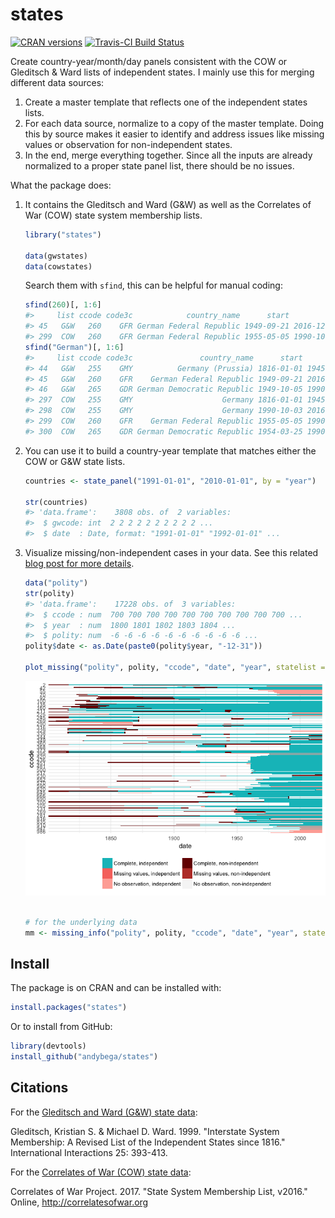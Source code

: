 
<!-- README.md is generated from README.Rmd. Please edit that file -->
states
======

[![CRAN versions](http://www.r-pkg.org/badges/version/states)](https://cran.r-project.org/package=states) [![Travis-CI Build Status](https://travis-ci.org/andybega/states.svg?branch=master)](https://travis-ci.org/andybega/states)

Create country-year/month/day panels consistent with the COW or Gleditsch & Ward lists of independent states. I mainly use this for merging different data sources:

1.  Create a master template that reflects one of the independent states lists.
2.  For each data source, normalize to a copy of the master template. Doing this by source makes it easier to identify and address issues like missing values or observation for non-independent states.
3.  In the end, merge everything together. Since all the inputs are already normalized to a proper state panel list, there should be no issues.

What the package does:

1.  It contains the Gleditsch and Ward (G&W) as well as the Correlates of War (COW) state system membership lists.

    ``` r
    library("states")

    data(gwstates)
    data(cowstates)
    ```

    Search them with `sfind`, this can be helpful for manual coding:

    ``` r
    sfind(260)[, 1:6]
    #>     list ccode code3c            country_name      start        end
    #> 45   G&W   260    GFR German Federal Republic 1949-09-21 2016-12-31
    #> 299  COW   260    GFR German Federal Republic 1955-05-05 1990-10-02
    sfind("German")[, 1:6]
    #>     list ccode code3c               country_name      start        end
    #> 44   G&W   255    GMY          Germany (Prussia) 1816-01-01 1945-05-07
    #> 45   G&W   260    GFR    German Federal Republic 1949-09-21 2016-12-31
    #> 46   G&W   265    GDR German Democratic Republic 1949-10-05 1990-10-02
    #> 297  COW   255    GMY                    Germany 1816-01-01 1945-05-08
    #> 298  COW   255    GMY                    Germany 1990-10-03 2016-12-31
    #> 299  COW   260    GFR    German Federal Republic 1955-05-05 1990-10-02
    #> 300  COW   265    GDR German Democratic Republic 1954-03-25 1990-10-02
    ```

2.  You can use it to build a country-year template that matches either the COW or G&W state lists.

    ``` r
    countries <- state_panel("1991-01-01", "2010-01-01", by = "year")

    str(countries)
    #> 'data.frame':    3808 obs. of  2 variables:
    #>  $ gwcode: int  2 2 2 2 2 2 2 2 2 2 ...
    #>  $ date  : Date, format: "1991-01-01" "1992-01-01" ...
    ```

3.  Visualize missing/non-independent cases in your data. See this related [blog post for more details](https://andybeger.com/2016/09/14/data-management/).

    ``` r
    data("polity")
    str(polity)
    #> 'data.frame':    17228 obs. of  3 variables:
    #>  $ ccode : num  700 700 700 700 700 700 700 700 700 700 ...
    #>  $ year  : num  1800 1801 1802 1803 1804 ...
    #>  $ polity: num  -6 -6 -6 -6 -6 -6 -6 -6 -6 -6 ...
    polity$date <- as.Date(paste0(polity$year, "-12-31"))

    plot_missing("polity", polity, "ccode", "date", "year", statelist = "COW")
    ```

    ![](README-unnamed-chunk-5-1.png)

    ``` r

    # for the underlying data
    mm <- missing_info("polity", polity, "ccode", "date", "year", statelist = "COW")
    ```

Install
-------

The package is on CRAN and can be installed with:

``` r
install.packages("states")
```

Or to install from GitHub:

``` r
library(devtools)
install_github("andybega/states")
```

Citations
---------

For the [Gleditsch and Ward (G&W) state data](http://privatewww.essex.ac.uk/~ksg/statelist.html):

Gleditsch, Kristian S. & Michael D. Ward. 1999. "Interstate System Membership: A Revised List of the Independent States since 1816." International Interactions 25: 393-413.

For the [Correlates of War (COW) state data](http://www.correlatesofwar.org/data-sets/state-system-membership):

Correlates of War Project. 2017. "State System Membership List, v2016." Online, <http://correlatesofwar.org>
